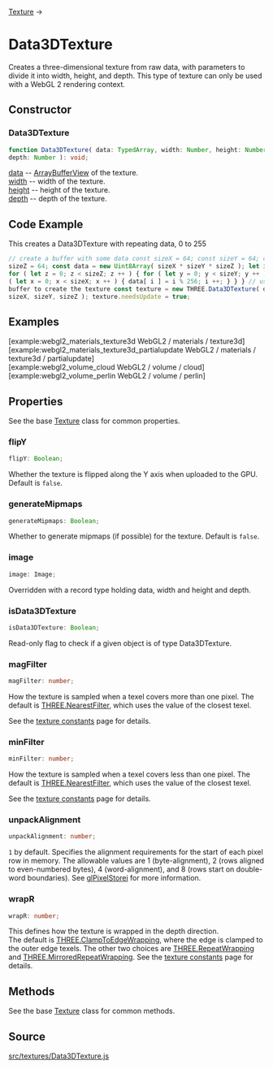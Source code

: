 [Texture](en\textures\Texture.html) →

# Data3DTexture

Creates a three-dimensional texture from raw data, with parameters to divide
it into width, height, and depth. This type of texture can only be used with a
WebGL 2 rendering context.

## Constructor

### Data3DTexture

  
  
```ts  
function Data3DTexture( data: TypedArray, width: Number, height: Number,
depth: Number ): void;  
```  

[data](#) -- <a href="https://developer.mozilla.org/en-
US/docs/Web/API/ArrayBufferView">ArrayBufferView</a> of the texture.  
[width](#) -- width of the texture.  
[height](#) -- height of the texture.  
[depth](#) -- depth of the texture.

## Code Example

This creates a Data3DTexture with repeating data, 0 to 255

  
```ts  
// create a buffer with some data const sizeX = 64; const sizeY = 64; const
sizeZ = 64; const data = new Uint8Array( sizeX * sizeY * sizeZ ); let i = 0;
for ( let z = 0; z < sizeZ; z ++ ) { for ( let y = 0; y < sizeY; y ++ ) { for
( let x = 0; x < sizeX; x ++ ) { data[ i ] = i % 256; i ++; } } } // use the
buffer to create the texture const texture = new THREE.Data3DTexture( data,
sizeX, sizeY, sizeZ ); texture.needsUpdate = true;  
```  

## Examples

[example:webgl2_materials_texture3d WebGL2 / materials / texture3d]  
[example:webgl2_materials_texture3d_partialupdate WebGL2 / materials /
texture3d / partialupdate]  
[example:webgl2_volume_cloud WebGL2 / volume / cloud]  
[example:webgl2_volume_perlin WebGL2 / volume / perlin]

## Properties

See the base [Texture](en\textures\Texture.html) class for common properties.

### flipY

  
  
```ts  
flipY: Boolean;  
```  

Whether the texture is flipped along the Y axis when uploaded to the GPU.
Default is `false`.

### generateMipmaps

  
  
```ts  
generateMipmaps: Boolean;  
```  

Whether to generate mipmaps (if possible) for the texture. Default is `false`.

### image

  
  
```ts  
image: Image;  
```  

Overridden with a record type holding data, width and height and depth.

### isData3DTexture

  
  
```ts  
isData3DTexture: Boolean;  
```  

Read-only flag to check if a given object is of type Data3DTexture.

### magFilter

  
  
```ts  
magFilter: number;  
```  

How the texture is sampled when a texel covers more than one pixel. The
default is [THREE.NearestFilter](en\constants\Textures.html), which uses the
value of the closest texel.  
  
See the [texture constants](en\constants\Textures.html) page for details.

### minFilter

  
  
```ts  
minFilter: number;  
```  

How the texture is sampled when a texel covers less than one pixel. The
default is [THREE.NearestFilter](en\constants\Textures.html), which uses the
value of the closest texel.  
  
See the [texture constants](en\constants\Textures.html) page for details.

### unpackAlignment

  
  
```ts  
unpackAlignment: number;  
```  

`1` by default. Specifies the alignment requirements for the start of each
pixel row in memory. The allowable values are 1 (byte-alignment), 2 (rows
aligned to even-numbered bytes), 4 (word-alignment), and 8 (rows start on
double-word boundaries). See <a href="https://registry.khronos.org/OpenGL-
Refpages/es3.0/html/glPixelStorei.xhtml">glPixelStorei</a> for more
information.

### wrapR

  
  
```ts  
wrapR: number;  
```  

This defines how the texture is wrapped in the depth direction.  
The default is [THREE.ClampToEdgeWrapping](en\constants\Textures.html), where
the edge is clamped to the outer edge texels. The other two choices are
[THREE.RepeatWrapping](en\constants\Textures.html) and
[THREE.MirroredRepeatWrapping](en\constants\Textures.html). See the [texture
constants](en\constants\Textures.html) page for details.

## Methods

See the base [Texture](en\textures\Texture.html) class for common methods.

## Source

<a
href="https://github.com/mrdoob/three.js/blob/master/src/textures/Data3DTexture.js">src/textures/Data3DTexture.js</a>

